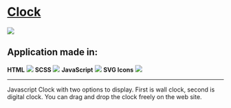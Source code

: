 # [Clock](https://yakuza16.github.io/clock/ "Clock")

![](https://cdn4.iconfinder.com/data/icons/evil-icons-user-interface/64/clock-256.png)

## Application made in:

**HTML**   ![](https://cdn4.iconfinder.com/data/icons/social-media-logos-6/512/96-html5-48.png)   **SCSS**   ![](https://cdn4.iconfinder.com/data/icons/logos-and-brands/512/288_Sass_logo-48.png)   **JavaScript**   ![](https://cdn2.iconfinder.com/data/icons/designer-skills/128/code-programming-javascript-software-develop-command-language-64.png)   **SVG Icons**   ![](https://cdn3.iconfinder.com/data/icons/cad-database-presentation-spreadsheet-vector-fil-2/512/28-48.png)

------------

Javascript Clock with two options to display. First is wall clock, second is digital clock. You can drag and drop the clock freely on the web site.



